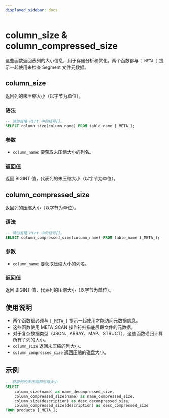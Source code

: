 ```yaml
---
displayed_sidebar: docs
---
```


# column_size & column_compressed_size

这些函数返回表列的大小信息，用于存储分析和优化。两个函数都与 `[_META_]` 提示一起使用来检查 Segment 文件元数据。

## column_size

返回列的未压缩大小（以字节为单位）。

### 语法

```SQL
-- 请勿省略 Hint 中的括号[]。
SELECT column_size(column_name) FROM table_name [_META_];
```

### 参数

- `column_name`: 要获取未压缩大小的列名。

### 返回值

返回 BIGINT 值，代表列的未压缩大小（以字节为单位）。

## column_compressed_size

返回列的压缩大小（以字节为单位）。

### 语法

```SQL
-- 请勿省略 Hint 中的括号[]。
SELECT column_compressed_size(column_name) FROM table_name [_META_];
```

### 参数

- `column_name`: 要获取压缩大小的列名。

### 返回值

返回 BIGINT 值，代表列的压缩大小（以字节为单位）。

## 使用说明

- 两个函数都必须与 `[_META_]` 提示一起使用才能访问元数据信息。
- 这些函数使用 META_SCAN 操作符扫描底层段文件的元数据。
- 对于复杂数据类型（JSON、ARRAY、MAP、STRUCT），这些函数递归计算所有子列的大小。
- `column_size` 返回未压缩的列大小。
- `column_compressed_size` 返回压缩的磁盘大小。

## 示例

```sql
-- 获取列的未压缩和压缩大小
SELECT 
    column_size(name) as name_decompressed_size,
    column_compressed_size(name) as name_compressed_size,
    column_size(description) as desc_decompressed_size,
    column_compressed_size(description) as desc_compressed_size
FROM products [_META_];
```
